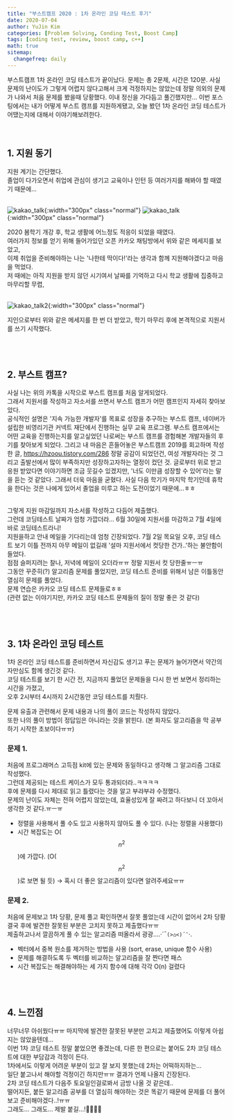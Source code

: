 ```yaml
---
title: "부스트캠프 2020 : 1차 온라인 코딩 테스트 후기"
date: 2020-07-04
author: YuJin Kim
categories: [Problem Solving, Conding Test, Boost Camp]
tags: [coding test, review, boost camp, c++]
math: true
sitemap:
  changefreq: daily
---
```


부스트캠프 1차 온라인 코딩 테스트가 끝이났다. 문제는 총 2문제, 시간은 120분. 사실 문제의 난이도가 그렇게 어렵지 않다고해서 크게 걱정하지는 않았는데 정말 의외의 문제가 나와서 처음 문제를 봤을때 당황했다. 이내 정신을 가다듬고 풀긴했지만... 이번 포스팅에서는 내가 어떻게 부스트 캠프를 지원하게됐고, 오늘 봤던 1차 온라인 코딩 테스트가 어땠는지에 대해서 이야기해보려한다.  
<br/>
<br/>

## 1. 지원 동기

지원 계기는 간단했다.  
졸업이 다가오면서 취업에 관심이 생기고 교육이나 인턴 등 여러가지를 해봐야 할 때였기 때문에...  
<br/>

![kakao_talk](/assets/img/post/problem-solving/codingtest-review/boostcamp_talk.jpeg){:width="300px" class="normal"}
![kakao_talk](</assets/img/post/problem-solving/codingtest-review/boostcamp_talk(2).jpeg>){:width="300px" class="normal"}

2020 봄학기 개강 후, 학교 생활에 어느정도 적응이 되었을 때였다.  
여러가지 정보를 얻기 위해 들어가있던 오픈 카카오 채팅방에서 위와 같은 메세지를 보았고,  
이제 취업을 준비해야하는 나는 '나한테 딱이다!'라는 생각과 함께 지원해야겠다고 마음을 먹었다.  
저 때에는 아직 지원을 받지 않던 시기여서 날짜를 기억하고 다시 학교 생활에 집중하고 마무리할 무렵,  
<br/>

![kakao_talk2](</assets/img/post/problem-solving/codingtest-review/boostcamp_talk(3).jpeg>){:width="300px" class="normal"}

지인으로부터 위와 같은 메세지를 한 번 더 받았고, 학기 마무리 후에 본격적으로 지원서를 쓰기 시작했다.  
<br/><br/><br/>

## 2. 부스트 캠프?

사실 나는 위의 카톡을 시작으로 부스트 캠프를 처음 알게되었다.  
그래서 지원서를 작성하고 자소서를 쓰면서 부스트 캠프가 어떤 캠프인지 자세히 찾아보았다.  
공식적인 설명은 '지속 가능한 개발자'를 목표로 성장을 추구하는 부스트 캠프, 네이버가 설립한 비영리기관 커넥트 재단에서 진행하는 실무 교육 프로그램. 부스트 캠프에서는 어떤 교육을 진행하는지를 알고싶었던 나로써는 부스트 캠프를 경험해본 개발자들의 후기를 찾아보게 되었다. 그리고 내 마음은 흔들어놓은 부스트캠프 2019를 회고하며 작성한 글, <https://hzoou.tistory.com/286> 정말 공감이 되었던건, 여성 개발자라는 것 그리고 출발선에서 많이 부족하지만 성장하고자하는 열정이 컸던 것. 글로부터 위로 받고 응원 받았다면 이야기하면 조금 웃길수 있겠지만, '너도 이만큼 성장할 수 있어'라는 말을 듣는 것 같았다. 그래서 더욱 마음을 굳혔다. 사실 다음 학기가 마지막 학기인데 휴학을 한다는 것은 나에게 있어서 졸업을 미루고 하는 도전이었기 때문에...ㅎㅎ  
<br/>

그렇게 지원 마감일까지 자소서를 작성하고 다듬어 제출했다.  
그런데 코딩테스트 날짜가 엄청 가깝더라... 6월 30일에 지원서를 마감하고 7월 4일에 바로 코딩테스트라니!  
지원을하고 안내 메일을 기다리는데 엄청 긴장되었다. 7월 2일 목요일 오후, 코딩 테스트 보기 이틀 전까지 아무 메일이 없길래 '설마 지원서에서 컷당한 건가..'하는 불안함이 들었다.  
점점 슬퍼지려는 찰나, 저녁에 메일이 오더라ㅠㅠ 정말 지원서 컷 당한줄ㅠㅡㅠ  
그동안 꾸준히(?) 알고리즘 문제를 풀었지만, 코딩 테스트 준비를 위해서 남은 이틀동안 열심히 문제를 풀었다.  
문제 연습은 카카오 코딩 테스트 문제들로ㅎㅎ  
(관련 없는 이야기지만, 카카오 코딩 테스트 문제들의 질이 정말 좋은 것 같다)  
<br/><br/><br/>

## 3. 1차 온라인 코딩 테스트

1차 온라인 코딩 테스트를 준비하면서 자신감도 생기고 푸는 문제가 늘어가면서 약간의 자만심도 함께 생긴것 같다.  
코딩 테스트를 보기 한 시간 전, 지금까지 풀었던 문제들을 다시 한 번 보면서 정리하는 시간을 가졌고,  
오후 2시부터 4시까지 2시간동안 코딩 테스트를 치뤘다.

문제 유출과 관련해서 문제 내용과 나의 풀이 코드는 작성하지 않았다.  
또한 나의 풀이 방법이 정답임은 아니라는 것을 밝힌다. (본 화자도 알고리즘을 막 공부하기 시작한 초보이다ㅠㅠ)

### 문제 1.

처음에 프로그래머스 고득점 kit에 있는 문제와 동일하다고 생각해 그 알고리즘 그대로 작성했다.  
그런데 제공되는 테스트 케이스가 모두 통과되더라..ㅋㅋㅋㅋ  
후에 문제를 다시 제대로 읽고 틀렸다는 것을 알고 부랴부랴 수정했다.  
문제의 난이도 자체는 전혀 어렵지 않았는데, 효율성있게 잘 짜려고 하다보니 더 꼬아서 생각한 것 같다.ㅠㅡㅠ

- 정렬을 사용해서 풀 수도 있고 사용하지 않아도 풀 수 있다. (나는 정렬을 사용했다)
- 시간 복잡도는 O($$n^2$$)에 가깝다. (O($$n^2$$)로 보면 될 듯) → 혹시 더 좋은 알고리즘이 있다면 알려주세요ㅠㅠ
  <br/>

### 문제 2.

처음에 문제보고 1차 당황, 문제 풀고 확인하면서 잘못 풀었는데 시간이 없어서 2차 당황  
결국 후에 발견한 잘못된 부분은 고치지 못하고 제출했다ㅠㅠ  
제출하고나서 깔끔하게 풀 수 있는 알고리즘 떠올라서 광광....·´¯`(>⌂<)´¯`·.

- 벡터에서 중복 원소를 제거하는 방법을 사용 (sort, erase, unique 함수 사용)
- 문제를 해결하도록 두 벡터를 비교하는 알고리즘을 잘 짠다면 패스
- 시간 복잡도는 해결해야하는 세 가지 함수에 대해 각각 O(n) 걸렸다
  <br/><br/><br/><br/>

## 4. 느낀점

너무너무 아쉬웠다ㅠㅠ 마지막에 발견한 잘못된 부분만 고치고 제출했어도 이렇게 아쉽지는 않았을텐데...  
이번 1차 코딩 테스트 정말 붙었으면 좋겠는데, 다른 한 편으로는 붙어도 2차 코딩 테스트에 대한 부담감과 걱정이 든다.  
1차에서도 이렇게 어려운 부분이 있고 잘 보지 못했는데 2차는 어떡하지하는...  
일단 붙고나서 해야할 걱정이긴 하지만ㅠㅠ 결과가 언제 나올지 긴장된다.  
2차 코딩 테스트가 다음주 토요일인걸로봐서 금방 나올 것 같은데..  
떨어지든, 붙든 알고리즘 공부를 더 열심히 해야하는 것은 똑같기 때문에 문제를 더 풀어보고 준비해야겠다..!ㅠㅠ  
그래도... 그래도... 제발 붙길...!🙏🏻🙏🏻
<br/><br/><br/>
